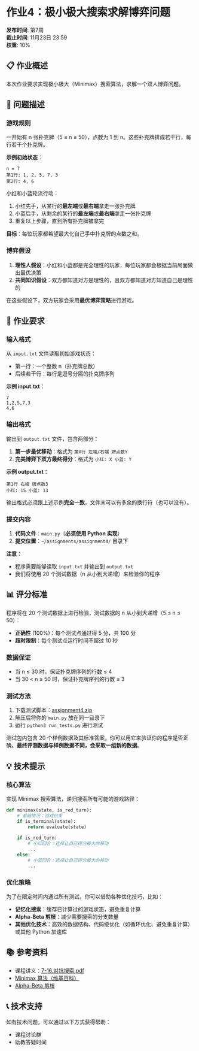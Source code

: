 # 作业4：极小极大搜索求解博弈问题

**发布时间**: 第7周  
**截止时间**: 11月23日 23:59  
**权重**: 10%

## 📋 作业概述

本次作业要求实现极小极大（Minimax）搜索算法，求解一个双人博弈问题。

## 🎯 问题描述

### 游戏规则

一开始有 n 张扑克牌（5 ≤ n ≤ 50），点数为 1 到 n。这些扑克牌排成若干行，每行若干个扑克牌。

**示例初始状态**：
```
n = 7
第1行: 1, 2, 5, 7, 3
第2行: 4, 6
```

小红和小蓝轮流行动：
1. 小红先手，从某行的**最左端**或**最右端**拿走一张扑克牌
2. 小蓝后手，从剩余的某行的**最左端**或**最右端**拿走一张扑克牌
3. 重复以上步骤，直到所有扑克牌被拿完

**目标**：每位玩家都希望最大化自己手中扑克牌的点数之和。

### 博弈假设

1. **理性人假设**：小红和小蓝都是完全理性的玩家，每位玩家都会根据当前局面做出最优决策
2. **共同知识假设**：双方都知道对方是理性的，且双方都知道对方知道自己是理性的

在这些假设下，双方玩家会采用**最优博弈策略**进行游戏。

## 📝 作业要求

### 输入格式

从 `input.txt` 文件读取初始游戏状态：
- 第一行：一个整数 n（扑克牌总数）
- 后续若干行：每行是逗号分隔的扑克牌序列

**示例 input.txt**：
```
7
1,2,5,7,3
4,6
```

### 输出格式

输出到 `output.txt` 文件，包含两部分：

1. **第一步最优移动**：格式为 `第X行 左端/右端 牌点数Y`
2. **完美博弈下双方最终得分**：格式为 `小红: X 小蓝: Y`

**示例 output.txt**：
```
第1行 右端 牌点数3
小红: 15 小蓝: 13
```
输出格式必须跟上述示例**完全一致**，文件末可以有多余的换行符（也可以没有）。

### 提交内容

1. **代码文件**：`main.py`（**必须使用 Python 实现**）
2. **提交位置**：`~/assignments/assignment4/` 目录下

**注意**：
- 程序需要能够读取 `input.txt` 并输出到 `output.txt`
- 我们将使用 20 个测试数据（n 从小到大递增）来检验你的程序

## 📊 评分标准

程序将在 20 个测试数据上进行检验，测试数据的 n 从小到大递增（5 ≤ n ≤ 50）：
- **正确性** (100%)：每个测试点通过得 5 分，共 100 分
- **超时限制**：每个测试点运行时间不超过 10 秒

### 数据保证

- 当 n ≤ 30 时，保证扑克牌序列的行数 ≤ 4
- 当 30 < n ≤ 50 时，保证扑克牌序列的行数 ≤ 3

### 测试方法

1. 下载测试脚本：<a href="/assignment4.zip" download="assignment4.zip">assignment4.zip</a>
2. 解压后将你的 `main.py` 放在同一目录下
3. 运行 `python3 run_tests.py` 进行测试

测试包内包含 20 个样例数据及其标准答案，你可以用它来验证你的程序是否正确。**最终评测数据与样例数据不同，会采取一组新的数据**。

## 💡 技术提示

### 核心算法

实现 Minimax 搜索算法，递归搜索所有可能的游戏路径：

```python
def minimax(state, is_red_turn):
    # 基础情况：游戏结束
    if is_terminal(state):
        return evaluate(state)
    
    if is_red_turn:
        # 小红回合：选择让自己得分最大的移动
        ...
    else:
        # 小蓝回合：选择让自己得分最大的移动
        ...
```

### 优化策略

为了在限定时间内通过所有测试，你可以借助各种优化技巧，比如：

- **记忆化搜索**：缓存已计算过的游戏状态，避免重复计算
- **Alpha-Beta 剪枝**：减少需要搜索的分支数量
- **其他优化技术**：高效的数据结构、代码级优化（如循环优化、避免重复计算）或其他 Python 加速库

## 📚 参考资料

- 课程讲义：<a href="/slides/7-16.对抗搜索.pdf" download="7-16.对抗搜索.pdf">7-16.对抗搜索.pdf</a>
- [Minimax 算法（维基百科）](https://en.wikipedia.org/wiki/Minimax)
- [Alpha-Beta 剪枝](https://en.wikipedia.org/wiki/Alpha%E2%80%93beta_pruning)

## 📞 技术支持

如有技术问题，可以通过以下方式获得帮助：
- 课程讨论群
- 助教答疑时间
